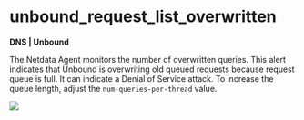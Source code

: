 # unbound_request_list_overwritten

**DNS | Unbound**

The Netdata Agent monitors the number of overwritten queries. This alert indicates that Unbound is overwriting old
queued requests because request queue is full. It can indicate a Denial of Service attack. To increase the queue length,
adjust the `num-queries-per-thread` value.

![](https://drive.google.com/uc?export=view&id=1elXR92OQn3sWVGXUCjpGi-NwcLNYE24g)

